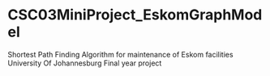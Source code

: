 # CSC03MiniProject_EskomGraphModel
Shortest Path Finding Algorithm for maintenance of Eskom facilities
University Of Johannesburg Final year project
